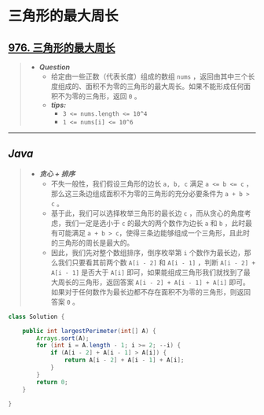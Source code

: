 # 三角形的最大周长

## [976. 三角形的最大周长](https://leetcode.cn/problems/largest-perimeter-triangle/)

> - ***Question***
>   - 给定由一些正数（代表长度）组成的数组 `nums` ，返回由其中三个长度组成的、面积不为零的三角形的最大周长。如果不能形成任何面积不为零的三角形，返回 `0` 。
>   - ***tips:***
>     - `3 <= nums.length <= 10^4`
>     - `1 <= nums[i] <= 10^6`

---

## *Java*

> - ***贪心 + 排序***
>   - 不失一般性，我们假设三角形的边长 `a, b, c` 满足 `a <= b <= c` ，那么这三条边组成面积不为零的三角形的充分必要条件为 `a + b > c` 。
>   - 基于此，我们可以选择枚举三角形的最长边 `c` ，而从贪心的角度考虑，我们一定是选小于 `c` 的最大的两个数作为边长 `a` 和 `b` ，此时最有可能满足 `a + b > c`，使得三条边能够组成一个三角形，且此时的三角形的周长是最大的。
>   - 因此，我们先对整个数组排序，倒序枚举第 `i` 个数作为最长边，那么我们只要看其前两个数 `A[i - 2]` 和 `A[i - 1]` ，判断 `A[i - 2] + A[i - 1]` 是否大于 `A[i]` 即可，如果能组成三角形我们就找到了最大周长的三角形，返回答案 `A[i - 2] + A[i - 1] + A[i]` 即可。如果对于任何数作为最长边都不存在面积不为零的三角形，则返回答案 `0` 。

```java
class Solution {

    public int largestPerimeter(int[] A) {
        Arrays.sort(A);
        for (int i = A.length - 1; i >= 2; --i) {
            if (A[i - 2] + A[i - 1] > A[i]) {
                return A[i - 2] + A[i - 1] + A[i];
            }
        }
        return 0;
    }

}
```
